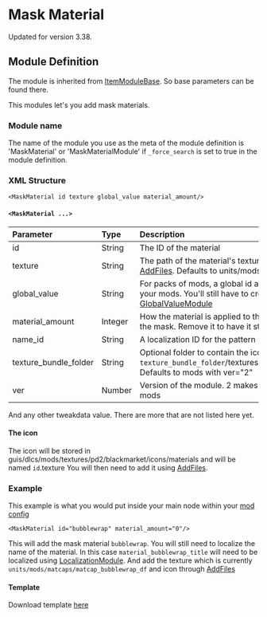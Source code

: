 # Mask Material

Updated for version 3.38.

## Module Definition

The module is inherited from [ItemModuleBase](https://github.com/GreatBigBushyBeard/PAYDAY-2-BeardLib/wiki/ModuleBase#ItemModuleBase). So base parameters can be found there.

This modules let's you add mask materials.

### Module name

The name of the module you use as the meta of the module definition is 'MaskMaterial' or 'MaskMaterialModule' if `_force_search` is set to true in the module definition.

### XML Structure

```markup
<MaskMaterial id texture global_value material_amount/>
```

#### `<MaskMaterial ...>`

| Parameter | Type | Description |
| :--- | :--- | :--- |
| id | String | The ID of the material |
| texture | String | The path of the material's texture. You'll need to load it through [AddFiles](https://github.com/simon-wh/PAYDAY-2-BeardLib/wiki/AddFiles). Defaults to units/mods/matcaps/`id`\_df |
| global\_value | String | For packs of mods, a global id assigned to all. A nice way to label your mods. You'll still have to create the global value through [GlobalValueModule](https://github.com/simon-wh/PAYDAY-2-BeardLib/wiki/GlobalValueModule) |
| material\_amount | Integer | How the material is applied to the mask. Set to 0 to have it tile across the mask. Remove it to have it strech over the mask |
| name\_id | String | A localization ID for the pattern \(Defaults to material\_ + `id` + \_title\) |
| texture\_bundle\_folder | String | Optional folder to contain the icon. The path will be guis/dlcs/ `texture_bundle_folder`/textures/pd2/blackmarket/icons/materials/`id`. Defaults to mods with ver="2" |
| ver | Number | Version of the module. 2 makes `texture_bundle_folder` default to mods |

And any other tweakdata value. There are more that are not listed here yet.

#### The icon

The icon will be stored in guis/dlcs/mods/textures/pd2/blackmarket/icons/materials and will be named `id`.texture You will then need to add it using [AddFiles](https://github.com/simon-wh/PAYDAY-2-BeardLib/wiki/AddFiles).

### Example

This example is what you would put inside your main node within your [mod config](https://github.com/GreatBigBushyBeard/PAYDAY-2-BeardLib/wiki/Module-Config)

```markup
<MaskMaterial id="bubblewrap" material_amount="0"/>
```

This will add the mask material `bubblewrap`. You will still need to localize the name of the material. In this case `material_bubblewrap_title` will need to be localized using [LocalizationModule](https://github.com/GreatBigBushyBeard/PAYDAY-2-BeardLib/wiki/LocalizationModule). And add the texture which is currently `units/mods/matcaps/matcap_bubblewrap_df` and icon through [AddFiles](https://github.com/simon-wh/PAYDAY-2-BeardLib/wiki/AddFiles)

#### Template

Download template [here](https://minhaskamal.github.io/DownGit/#/home?url=https://github.com/ModWorkshop/BeardLib-Templates/tree/master/Material-Template)

